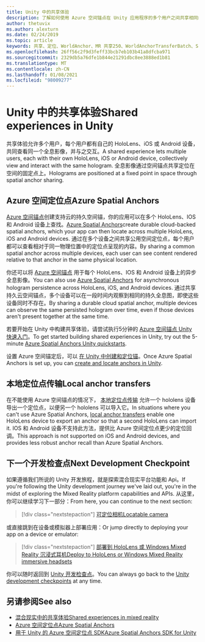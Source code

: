 ```yaml
---
title: Unity 中的共享体验
description: 了解如何使用 Azure 空间锚点在 Unity 应用程序的多个用户之间共享相同的全息影像。
author: thetuvix
ms.author: alexturn
ms.date: 02/24/2019
ms.topic: article
keywords: 共享、定位、WorldAnchor、MR 共享250、WorldAnchorTransferBatch、SpatialPerception、Azure、Azure 空间锚，ASA，混合现实耳机，windows mixed reality 耳机，虚拟现实耳机
ms.openlocfilehash: 26ff56c2f9d3feff33bcb7eb103b41a8dfcba971
ms.sourcegitcommit: 2329db5a76dfe1b844e21291dbc8ee3888ed1b81
ms.translationtype: MT
ms.contentlocale: zh-CN
ms.lasthandoff: 01/08/2021
ms.locfileid: "98009277"
---
```

# <a name="shared-experiences-in-unity"></a><span data-ttu-id="5cb25-104">Unity 中的共享体验</span><span class="sxs-lookup"><span data-stu-id="5cb25-104">Shared experiences in Unity</span></span>

<span data-ttu-id="5cb25-105">共享体验允许多个用户，每个用户都有自己的 HoloLens、iOS 或 Android 设备，共同查看同一个全息影像，并与之交互。</span><span class="sxs-lookup"><span data-stu-id="5cb25-105">A shared experience lets multiple users, each with their own HoloLens, iOS or Android device, collectively view and interact with the same hologram.</span></span> <span data-ttu-id="5cb25-106">全息影像通过空间锚点共享定位在空间的固定点上。</span><span class="sxs-lookup"><span data-stu-id="5cb25-106">Holograms are positioned at a fixed point in space through spatial anchor sharing.</span></span>

## <a name="azure-spatial-anchors"></a><span data-ttu-id="5cb25-107">Azure 空间定位点</span><span class="sxs-lookup"><span data-stu-id="5cb25-107">Azure Spatial Anchors</span></span>

<span data-ttu-id="5cb25-108"><a href="https://docs.microsoft.com/azure/spatial-anchors/overview" target="_blank">Azure 空间锚点</a>创建支持云的持久空间锚，你的应用可以在多个 HoloLens、IOS 和 Android 设备上查找。</span><span class="sxs-lookup"><span data-stu-id="5cb25-108"><a href="https://docs.microsoft.com/azure/spatial-anchors/overview" target="_blank">Azure Spatial Anchors</a>create durable cloud-backed spatial anchors, which your app can then locate across multiple HoloLens, iOS and Android devices.</span></span>  <span data-ttu-id="5cb25-109">通过在多个设备之间共享公用空间定位点，每个用户都可以查看相对于同一物理位置中的定位点呈现的内容。</span><span class="sxs-lookup"><span data-stu-id="5cb25-109">By sharing a common spatial anchor across multiple devices, each user can see content rendered relative to that anchor in the same physical location.</span></span> 

<span data-ttu-id="5cb25-110">你还可以将 <a href="https://docs.microsoft.com/azure/spatial-anchors/overview" target="_blank">Azure 空间锚点</a> 用于每个 HoloLens、IOS 和 Android 设备上的异步全息影像。</span><span class="sxs-lookup"><span data-stu-id="5cb25-110">You can also use <a href="https://docs.microsoft.com/azure/spatial-anchors/overview" target="_blank">Azure Spatial Anchors</a> for asynchronous hologram persistence across HoloLens, iOS, and Android devices.</span></span>  <span data-ttu-id="5cb25-111">通过共享持久云空间锚点，多个设备可以在一段时间内观察到相同的持久全息图，即使这些设备同时不存在。</span><span class="sxs-lookup"><span data-stu-id="5cb25-111">By sharing a durable cloud spatial anchor, multiple devices can observe the same persisted hologram over time, even if those devices aren't present together at the same time.</span></span>

<span data-ttu-id="5cb25-112">若要开始在 Unity 中构建共享体验，请尝试执行5分钟的 <a href="https://docs.microsoft.com/azure/spatial-anchors/unity-overview" target="_blank">Azure 空间锚点 Unity 快速入门</a>。</span><span class="sxs-lookup"><span data-stu-id="5cb25-112">To get started building shared experiences in Unity, try out the 5-minute <a href="https://docs.microsoft.com/azure/spatial-anchors/unity-overview" target="_blank">Azure Spatial Anchors Unity quickstarts</a>.</span></span>

<span data-ttu-id="5cb25-113">设置 Azure 空间锚定后，可以 <a href="https://docs.microsoft.com/azure/spatial-anchors/concepts/create-locate-anchors-unity" target="_blank">在 Unity 中创建和定位锚</a>。</span><span class="sxs-lookup"><span data-stu-id="5cb25-113">Once Azure Spatial Anchors is set up, you can <a href="https://docs.microsoft.com/azure/spatial-anchors/concepts/create-locate-anchors-unity" target="_blank">create and locate anchors in Unity</a>.</span></span>

## <a name="local-anchor-transfers"></a><span data-ttu-id="5cb25-114">本地定位点传输</span><span class="sxs-lookup"><span data-stu-id="5cb25-114">Local anchor transfers</span></span>

<span data-ttu-id="5cb25-115">在不能使用 Azure 空间锚点的情况下， [本地定位点传输](../../out-of-scope/local-anchor-transfers-in-unity.md) 允许一个 hololens 设备导出一个定位点，以便另一个 hololens 可以导入它。</span><span class="sxs-lookup"><span data-stu-id="5cb25-115">In situations where you can't use Azure Spatial Anchors, [local anchor transfers](../../out-of-scope/local-anchor-transfers-in-unity.md) enable one HoloLens device to export an anchor so that a second HoloLens can import it.</span></span>  <span data-ttu-id="5cb25-116">IOS 和 Android 设备不支持此方法，提供比 Azure 空间定位点更少的定位回调。</span><span class="sxs-lookup"><span data-stu-id="5cb25-116">This approach is not supported on iOS and Android devices, and provides less robust anchor recall than Azure Spatial Anchors.</span></span>

## <a name="next-development-checkpoint"></a><span data-ttu-id="5cb25-117">下一个开发检查点</span><span class="sxs-lookup"><span data-stu-id="5cb25-117">Next Development Checkpoint</span></span>

<span data-ttu-id="5cb25-118">如果遵循我们所说的 Unity 开发旅程，就是探索混合现实平台功能和 Api。</span><span class="sxs-lookup"><span data-stu-id="5cb25-118">If you're following the Unity development journey we've laid out, you're in the midst of exploring the Mixed Reality platform capabilities and APIs.</span></span> <span data-ttu-id="5cb25-119">从这里，你可以继续学习下一部分：</span><span class="sxs-lookup"><span data-stu-id="5cb25-119">From here, you can continue to the next section:</span></span>

> [!div class="nextstepaction"]
> [<span data-ttu-id="5cb25-120">可定位相机</span><span class="sxs-lookup"><span data-stu-id="5cb25-120">Locatable camera</span></span>](locatable-camera-in-unity.md)

<span data-ttu-id="5cb25-121">或直接跳到在设备或模拟器上部署应用：</span><span class="sxs-lookup"><span data-stu-id="5cb25-121">Or jump directly to deploying your app on a device or emulator:</span></span>

> [!div class="nextstepaction"]
> [<span data-ttu-id="5cb25-122">部署到 HoloLens 或 Windows Mixed Reality 沉浸式耳机</span><span class="sxs-lookup"><span data-stu-id="5cb25-122">Deploy to HoloLens or Windows Mixed Reality immersive headsets</span></span>](../platform-capabilities-and-apis/using-visual-studio.md)

<span data-ttu-id="5cb25-123">你可以随时返回到 [Unity 开发检查点](unity-development-overview.md#3-platform-capabilities-and-apis)。</span><span class="sxs-lookup"><span data-stu-id="5cb25-123">You can always go back to the [Unity development checkpoints](unity-development-overview.md#3-platform-capabilities-and-apis) at any time.</span></span>

## <a name="see-also"></a><span data-ttu-id="5cb25-124">另请参阅</span><span class="sxs-lookup"><span data-stu-id="5cb25-124">See also</span></span>
* [<span data-ttu-id="5cb25-125">混合现实中的共享体验</span><span class="sxs-lookup"><span data-stu-id="5cb25-125">Shared experiences in mixed reality</span></span>](../platform-capabilities-and-apis/shared-experiences-in-mixed-reality.md)
* <span data-ttu-id="5cb25-126"><a href="https://docs.microsoft.com/azure/spatial-anchors" target="_blank">Azure 空间定位点</a></span><span class="sxs-lookup"><span data-stu-id="5cb25-126"><a href="https://docs.microsoft.com/azure/spatial-anchors" target="_blank">Azure Spatial Anchors</a></span></span>
* <span data-ttu-id="5cb25-127"><a href="https://docs.microsoft.com/dotnet/api/Microsoft.Azure.SpatialAnchors" target="_blank">用于 Unity 的 Azure 空间定位点 SDK</a></span><span class="sxs-lookup"><span data-stu-id="5cb25-127"><a href="https://docs.microsoft.com/dotnet/api/Microsoft.Azure.SpatialAnchors" target="_blank">Azure Spatial Anchors SDK for Unity</a></span></span>
